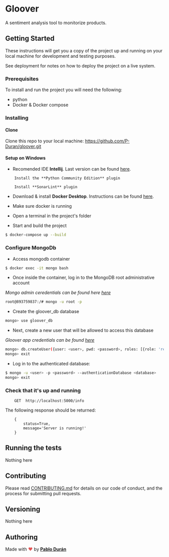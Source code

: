# Gloover

A sentiment analysis tool to monitorize products.

## Getting Started

These instructions will get you a copy of the project up and running on your local machine for development and testing purposes.

See deployment for notes on how to deploy the project on a live system.

### Prerequisites

To install and run the project you will need the following:

* python
* Docker & Docker compose


### Installing

#### Clone

Clone this repo to your local machine: <https://github.com/P-Duran/gloover.git>

#### Setup on Windows

* Recomended IDE **Intellij**. Last version can be found [here](https://www.jetbrains.com/idea/download/).

```
    Install the **Python Community Edition** plugin
```
```
    Install **SonarLint** plugin
```

* Download & install **Docker Desktop**. Instructions can be found [here](https://docs.docker.com/docker-for-windows/install/).
  
* Make sure docker is running
  
* Open a terminal in the project's folder
  
* Start and build the project
```sh
$ docker-compose up --build
```

### Configure MongoDb
* Access mongodb container
```sh
$ docker exec -it mongo bash
```
* Once inside the container, log in to the MongoDB root administrative account

*Mongo admin ceredentials can be found here [here](docker-compose.yml)*
```sh
root@893759837:/# mongo -u root -p
```
* Create the gloover_db database
```sh
mongo> use gloover_db
```
* Next, create a new user that will be allowed to access this database

*Gloover app credentials can be found [here](docker-compose.yml)*
```sh
mongo> db.createUser({user: <user>, pwd: <password>, roles: [{role: 'readWrite', db: <database>}]})
mongo> exit
```
* Log in to the authenticated database:
```sh
$ mongo -u <user> -p <password> --authenticationDatabase <database>
mongo> exit
```

### Check that it's up and running
```
    GET  http://localhost:5000/info
```
The following response should be returned:
```
    {
        status=True,
        message='Server is running!'
    }
```


## Running the tests
Nothing here

## Contributing

Please read [CONTRIBUTING.md](CONTRIBUTING.md) for details on our code of conduct, and the process for submitting pull requests.

## Versioning


Nothing here


## Authoring

Made with <span style="color: #e25555;">&#9829;</span> by [**Pablo Durán**](https://github.com/P-Duran)
